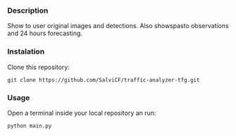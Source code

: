 ### Description
Show to user original images and detections. Also showspasto observations and 24 hours forecasting.

### Instalation
Clone this repository:
```shell
git clone https://github.com/SalviCF/traffic-analyzer-tfg.git
```

### Usage
Open a terminal inside your local repository an run:
```shell
python main.py
```